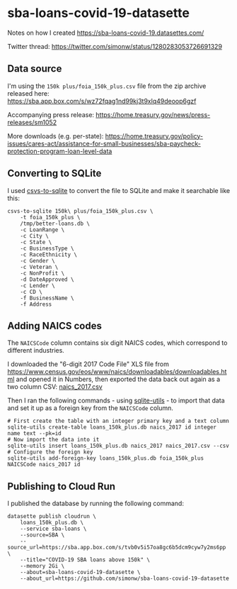 # sba-loans-covid-19-datasette

Notes on how I created https://sba-loans-covid-19.datasettes.com/

Twitter thread: https://twitter.com/simonw/status/1280283053726691329

## Data source

I'm using the `150k plus/foia_150k_plus.csv` file from the zip archive released here: https://sba.app.box.com/s/wz72fqag1nd99kj3t9xlq49deoop6gzf

Accompanying press release: https://home.treasury.gov/news/press-releases/sm1052

More downloads (e.g. per-state): https://home.treasury.gov/policy-issues/cares-act/assistance-for-small-businesses/sba-paycheck-protection-program-loan-level-data

## Converting to SQLite

I used [csvs-to-sqlite](https://github.com/simonw/csvs-to-sqlite) to convert the file to SQLite and make it searchable like this:

    csvs-to-sqlite 150k\ plus/foia_150k_plus.csv \
        -t foia_150k_plus \
        /tmp/better-loans.db \
        -c LoanRange \
        -c City \
        -c State \
        -c BusinessType \
        -c RaceEthnicity \
        -c Gender \
        -c Veteran \
        -c NonProfit \
        -d DateApproved \
        -c Lender \
        -c CD \
        -f BusinessName \
        -f Address

## Adding NAICS codes

The `NAICSCode` column contains six digit NAICS codes, which correspond to different industries.

I downloaded the "6-digit 2017 Code File" XLS file from https://www.census.gov/eos/www/naics/downloadables/downloadables.html and opened it in Numbers, then exported the data back out again as a two column CSV: [naics_2017.csv](https://github.com/simonw/sba-loans-covid-19-datasette/blob/main/naics_2017.csv)

Then I ran the following commands - using [sqlite-utils](https://sqlite-utils.readthedocs.io/en/stable/cli.html) - to import that data and set it up as a foreign key from the `NAICSCode` column.

    # First create the table with an integer primary key and a text column
    sqlite-utils create-table loans_150k_plus.db naics_2017 id integer name text --pk=id
    # Now import the data into it
    sqlite-utils insert loans_150k_plus.db naics_2017 naics_2017.csv --csv
    # Configure the foreign key
    sqlite-utils add-foreign-key loans_150k_plus.db foia_150k_plus NAICSCode naics_2017 id

## Publishing to Cloud Run

I published the database by running the following command:

    datasette publish cloudrun \
        loans_150k_plus.db \
        --service sba-loans \
        --source=SBA \
        --source_url=https://sba.app.box.com/s/tvb0v5i57oa8gc6b5dcm9cyw7y2ms6pp \
        --title="COVID-19 SBA loans above 150k" \
        --memory 2Gi \
        --about=sba-loans-covid-19-datasette \
        --about_url=https://github.com/simonw/sba-loans-covid-19-datasette
